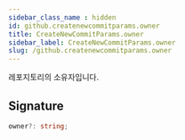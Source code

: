 ```yaml
---
sidebar_class_name : hidden
id: github.createnewcommitparams.owner
title: CreateNewCommitParams.owner
sidebar_label: CreateNewCommitParams.owner
slug: /github.createnewcommitparams.owner
---
```






레포지토리의 소유자입니다.

## Signature

```typescript
owner?: string;
```
